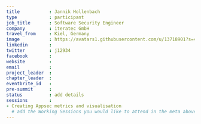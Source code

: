 ```yaml
---
title           : Jannik Hollenbach
type            : participant
job_title       : Software Security Engineer
company         : iteratec GmbH
travel_from     : Kiel, Germany
image           : https://avatars1.githubusercontent.com/u/13718901?s=460&v=4
linkedin        :
twitter         : j12934
facebook        :
website         :
email           :
project_leader  :
chapter_leader  :
eventbrite_id   :
pre-summit      :
status          : add details
sessions        :
- Creating Appsec metrics and visualisation
  # add the Working Sessions you would like to attend in the meta above (use the session's title) e.g. sessions (one per line): -Security Playbooks Diagrams -Hackathon Daily Sessions
---
```


<!-- put more details about participant here -->
